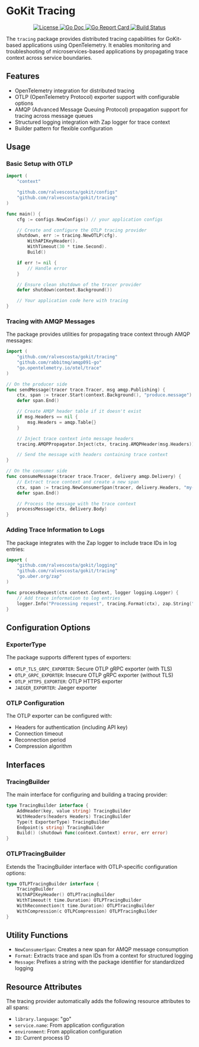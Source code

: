 # GoKit Tracing

<p align="center">
  <a href="https://github.com/goxkit/tracing/blob/main/LICENSE">
    <img src="https://img.shields.io/badge/License-MIT-blue.svg" alt="License">
  </a>
  <a href="https://pkg.go.dev/github.com/goxkit/tracing">
    <img src="https://godoc.org/github.com/goxkit/tracing?status.svg" alt="Go Doc">
  </a>
  <a href="https://goreportcard.com/report/github.com/goxkit/tracing">
    <img src="https://goreportcard.com/badge/github.com/goxkit/tracing" alt="Go Report Card">
  </a>
  <a href="https://github.com/goxkit/tracing/actions">
    <img src="https://github.com/goxkit/tracing/actions/workflows/action.yml/badge.svg?branch=main" alt="Build Status">
  </a>
</p>

The `tracing` package provides distributed tracing capabilities for GoKit-based applications using OpenTelemetry. It enables monitoring and troubleshooting of microservices-based applications by propagating trace context across service boundaries.

## Features

- OpenTelemetry integration for distributed tracing
- OTLP (OpenTelemetry Protocol) exporter support with configurable options
- AMQP (Advanced Message Queuing Protocol) propagation support for tracing across message queues
- Structured logging integration with Zap logger for trace context
- Builder pattern for flexible configuration

## Usage

### Basic Setup with OTLP

```go
import (
    "context"

    "github.com/ralvescosta/gokit/configs"
    "github.com/ralvescosta/gokit/tracing"
)

func main() {
    cfg := configs.NewConfigs() // your application configs

    // Create and configure the OTLP tracing provider
    shutdown, err := tracing.NewOTLP(cfg).
        WithAPIKeyHeader().
        WithTimeout(30 * time.Second).
        Build()

    if err != nil {
        // Handle error
    }

    // Ensure clean shutdown of the tracer provider
    defer shutdown(context.Background())

    // Your application code here with tracing
}
```

### Tracing with AMQP Messages

The package provides utilities for propagating trace context through AMQP messages:

```go
import (
    "github.com/ralvescosta/gokit/tracing"
    "github.com/rabbitmq/amqp091-go"
    "go.opentelemetry.io/otel/trace"
)

// On the producer side
func sendMessage(tracer trace.Tracer, msg amqp.Publishing) {
    ctx, span := tracer.Start(context.Background(), "produce.message")
    defer span.End()

    // Create AMQP header table if it doesn't exist
    if msg.Headers == nil {
        msg.Headers = amqp.Table{}
    }

    // Inject trace context into message headers
    tracing.AMQPPropagator.Inject(ctx, tracing.AMQPHeader(msg.Headers))

    // Send the message with headers containing trace context
}

// On the consumer side
func consumeMessage(tracer trace.Tracer, delivery amqp.Delivery) {
    // Extract trace context and create a new span
    ctx, span := tracing.NewConsumerSpan(tracer, delivery.Headers, "my-queue")
    defer span.End()

    // Process the message with the trace context
    processMessage(ctx, delivery.Body)
}
```

### Adding Trace Information to Logs

The package integrates with the Zap logger to include trace IDs in log entries:

```go
import (
    "github.com/ralvescosta/gokit/logging"
    "github.com/ralvescosta/gokit/tracing"
    "go.uber.org/zap"
)

func processRequest(ctx context.Context, logger logging.Logger) {
    // Add trace information to log entries
    logger.Info("Processing request", tracing.Format(ctx), zap.String("key", "value"))
}
```

## Configuration Options

### ExporterType

The package supports different types of exporters:

- `OTLP_TLS_GRPC_EXPORTER`: Secure OTLP gRPC exporter (with TLS)
- `OTLP_GRPC_EXPORTER`: Insecure OTLP gRPC exporter (without TLS)
- `OTLP_HTTPS_EXPORTER`: OTLP HTTPS exporter
- `JAEGER_EXPORTER`: Jaeger exporter

### OTLP Configuration

The OTLP exporter can be configured with:

- Headers for authentication (including API key)
- Connection timeout
- Reconnection period
- Compression algorithm

## Interfaces

### TracingBuilder

The main interface for configuring and building a tracing provider:

```go
type TracingBuilder interface {
    AddHeader(key, value string) TracingBuilder
    WithHeaders(headers Headers) TracingBuilder
    Type(t ExporterType) TracingBuilder
    Endpoint(s string) TracingBuilder
    Build() (shutdown func(context.Context) error, err error)
}
```

### OTLPTracingBuilder

Extends the TracingBuilder interface with OTLP-specific configuration options:

```go
type OTLPTracingBuilder interface {
    TracingBuilder
    WithAPIKeyHeader() OTLPTracingBuilder
    WithTimeout(t time.Duration) OTLPTracingBuilder
    WithReconnection(t time.Duration) OTLPTracingBuilder
    WithCompression(c OTLPCompression) OTLPTracingBuilder
}
```

## Utility Functions

- `NewConsumerSpan`: Creates a new span for AMQP message consumption
- `Format`: Extracts trace and span IDs from a context for structured logging
- `Message`: Prefixes a string with the package identifier for standardized logging

## Resource Attributes

The tracing provider automatically adds the following resource attributes to all spans:

- `library.language`: "go"
- `service.name`: From application configuration
- `environment`: From application configuration
- `ID`: Current process ID
